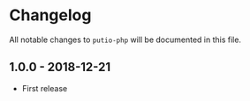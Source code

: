 # Changelog

All notable changes to `putio-php` will be documented in this file.

## 1.0.0 - 2018-12-21
- First release